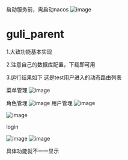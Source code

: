 启动服务前，需启动nacos
![image](https://user-images.githubusercontent.com/91325832/188088070-1d710488-e7b4-455e-ab15-bde6fa02a361.png)


# guli_parent

1.大致功能基本实现

2.注意自己的数据库配置，下载即可用

3.运行结果如下
这是test用户进入的动态路由列表

菜单管理
![image](https://user-images.githubusercontent.com/91325832/166891876-934a740d-dbba-4e86-ab41-fc2d288c2171.png)

角色管理
![image](https://user-images.githubusercontent.com/91325832/166891950-36bd9a51-4c2c-4189-9d56-74ea2d58af0d.png)
用户管理
![image](https://user-images.githubusercontent.com/91325832/166891995-ae8baa7f-6392-4cbd-8647-787113b96e7f.png)


![image](https://user-images.githubusercontent.com/91325832/166891390-adb99e34-9ec4-4c99-9083-32677be8b770.png)

login

![image](https://user-images.githubusercontent.com/91325832/166891494-86b5b289-3f0b-44d5-9651-b66e1bfe0b9e.png)
![image](https://user-images.githubusercontent.com/91325832/166891524-43815003-d00e-4f81-a162-ba7122cdf087.png)

具体功能就不一一显示
